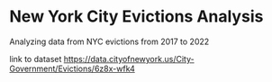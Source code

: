 # New York City Evictions Analysis
Analyzing data from NYC evictions from 2017 to 2022

link to dataset https://data.cityofnewyork.us/City-Government/Evictions/6z8x-wfk4
